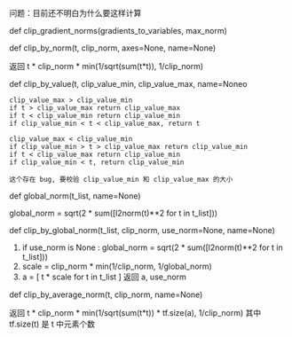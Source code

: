 
问题：目前还不明白为什么要这样计算

def clip_gradient_norms(gradients_to_variables, max_norm)

def clip_by_norm(t, clip_norm, axes=None, name=None)

返回 t * clip_norm * min(1/sqrt(sum(t*t)), 1/clip_norm)

def clip_by_value(t, clip_value_min, clip_value_max, name=Noneo

```
clip_value_max > clip_value_min
if t > clip_value_max return clip_value_max
if t < clip_value_min return clip_value_min
if clip_value_min < t < clip_value_max, return t

clip_value_max < clip_value_min
if clip_value_min > t > clip_value_max return clip_value_min
if t < clip_value_max return clip_value_min
if clip_value_min < t, return clip_value_min

这个存在 bug, 要校验 clip_value_min 和 clip_value_max 的大小
```

def global_norm(t_list, name=None)

global_norm = sqrt(2 * sum([l2norm(t)**2 for t in t_list]))

def clip_by_global_norm(t_list, clip_norm, use_norm=None, name=None)

1. if use_norm is None : global_norm = sqrt(2 * sum([l2norm(t)**2 for t in t_list]))
2. scale = clip_norm * min(1/clip_norm, 1/global_norm)
3. a = [ t * scale for t in t_list ]
返回 a, use_norm

def clip_by_average_norm(t, clip_norm, name=None)

返回 t * clip_norm * min(1/sqrt(sum(t*t)) * tf.size(a), 1/clip_norm)
 其中  tf.size(t) 是 t 中元素个数


